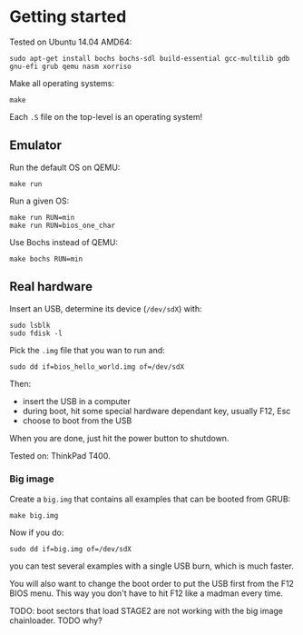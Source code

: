 # Getting started

Tested on Ubuntu 14.04 AMD64:

    sudo apt-get install bochs bochs-sdl build-essential gcc-multilib gdb gnu-efi grub qemu nasm xorriso

Make all operating systems:

    make

Each `.S` file on the top-level is an operating system!

## Emulator

Run the default OS on QEMU:

    make run

Run a given OS:

    make run RUN=min
    make run RUN=bios_one_char

Use Bochs instead of QEMU:

    make bochs RUN=min

## Real hardware

Insert an USB, determine its device (`/dev/sdX`) with:

    sudo lsblk
    sudo fdisk -l

Pick the `.img` file that you wan to run and:

    sudo dd if=bios_hello_world.img of=/dev/sdX

Then:

- insert the USB in a computer
- during boot, hit some special hardware dependant key, usually F12, Esc
- choose to boot from the USB

When you are done, just hit the power button to shutdown.

Tested on: ThinkPad T400.

### Big image

Create a `big.img` that contains all examples that can be booted from GRUB:

    make big.img

Now if you do:

    sudo dd if=big.img of=/dev/sdX

you can test several examples with a single USB burn, which is much faster.

You will also want to change the boot order to put the USB first from the F12 BIOS menu. This way you don't have to hit F12 like a madman every time.

TODO: boot sectors that load STAGE2 are not working with the big image chainloader. TODO why?
